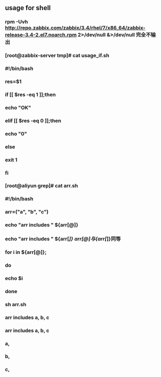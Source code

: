 ## usage for shell
### rpm -Uvh http://repo.zabbix.com/zabbix/3.4/rhel/7/x86_64/zabbix-release-3.4-2.el7.noarch.rpm 2>/dev/null &>/dev/null 完全不输出
### [root@zabbix-server tmp]# cat usage_if.sh 
### #!/bin/bash
### res=$1
### if [[ $res -eq 1 ]];then
###     echo "OK"
### elif [[ $res -eq 0 ]];then 
###     echo "0"
### else
###     exit 1
### fi
### 
### [root@aliyun grep]# cat arr.sh
### #!/bin/bash
### 
### arr=("a", "b", "c")
### echo "arr includes " ${arr[@]}
### echo "arr includes " ${arr[*]}    ${arr[@]}与${arr[*]}同等
### 
### for i in ${arr[@]};
### do
###     echo $i
### done
### sh arr.sh
### arr includes  a, b, c
### arr includes  a, b, c
### a,
### b,
### c,
